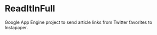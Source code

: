 ReadItInFull
============

Google App Engine project to send article links from Twitter favorites to Instapaper.
